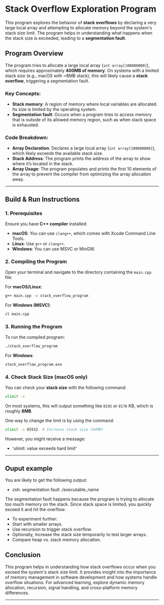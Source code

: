 # Stack Overflow Exploration Program

This program explores the behavior of **stack overflows** by declaring a very large local array and attempting to allocate memory beyond the system's stack size limit. The program helps in understanding what happens when the stack size is exceeded, leading to a **segmentation fault**.

## Program Overview

The program tries to allocate a large local array (`int array[100000000]`), which requires approximately **400MB of memory**. On systems with a limited stack size (e.g., macOS with ~8MB stack), this will likely cause a **stack overflow**, triggering a segmentation fault.

### Key Concepts:
- **Stack memory**: A region of memory where local variables are allocated. Its size is limited by the operating system.
- **Segmentation fault**: Occurs when a program tries to access memory that is outside of its allowed memory region, such as when stack space is exhausted.

### Code Breakdown:
- **Array Declaration**: Declares a large local array (`int array[100000000]`), which likely exceeds the available stack size.
- **Stack Address**: The program prints the address of the array to show where it’s located in the stack.
- **Array Usage**: The program populates and prints the first 10 elements of the array to prevent the compiler from optimizing the array allocation away.

---

## Build & Run Instructions

### 1. **Prerequisites**
Ensure you have **C++ compiler** installed:
- **macOS**: You can use `clang++`, which comes with Xcode Command Line Tools.
- **Linux**: Use `g++` or `clang++`.
- **Windows**: You can use MSVC or MinGW.

### 2. **Compiling the Program**

Open your terminal and navigate to the directory containing the `main.cpp` file.

For **macOS/Linux**:

```bash
g++ main.cpp -o stack_overflow_program
```

For **Windows (MSVC)**:

```bash
cl main.cpp
```

### 3. **Running the Program**

To run the compiled program:

```bash
./stack_overflow_program
```

For **Windows**:

```bash
stack_overflow_program.exe
```

### 4. **Check Stack Size** (macOS only)

You can check your **stack size** with the following command:

```bash
ulimit -s
```
On most systems, this will output something like `8192` or `8176` KB, which is roughly **8MB**.


One way to change the limit is by using the command:

```bash 
ulimit -s 65532  # Increase stack size (64MB)
```

However, you might receive a message: 
- 'ulimit: value exceeds hard limit'

---

## Ouput example

You are likely to get the following output:

- zsh: segmentation fault  ./executable_name 

The segmentation fault happens because the program is trying to allocate too much memory on the stack. Since stack space is limited, you quickly exceed it and hit the overflow.

- To experiment further:
- Start with smaller arrays.
- Use recursion to trigger stack overflow.
- Optionally, increase the stack size temporarily to test larger arrays.
- Compare heap vs. stack memory allocation.

## Conclusion

This program helps in understanding how stack overflows occur when you exceed the system's stack size limit. It provides insight into the importance of memory management in software development and how systems handle overflow situations. For advanced learning, explore dynamic memory allocation, recursion, signal handling, and cross-platform memory differences.

---
